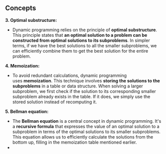 ## Concepts



**3. Optimal substructure:**

- Dynamic programming relies on the principle of **optimal substructure**. This principle states that **an optimal solution to a problem can be constructed from optimal solutions to its subproblems**. In simpler terms, if we have the best solutions to all the smaller subproblems, we can efficiently combine them to get the best solution for the entire problem.

**4. Memoization:**

- To avoid redundant calculations, dynamic programming uses **memoization**. This technique involves **storing the solutions to the subproblems** in a table or data structure. When solving a larger subproblem, we first check if the solution to its corresponding smaller subproblem already exists in the table. If it does, we simply use the stored solution instead of recomputing it.

**5. Bellman equation:**

- The **Bellman equation** is a central concept in dynamic programming. It's a **recursive formula** that expresses the value of an optimal solution to a subproblem in terms of the optimal solutions to its smaller subproblems. This equation allows us to efficiently calculate the solutions from the bottom up, filling in the memoization table mentioned earlier.
- 